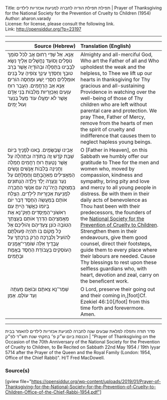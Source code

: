 <html>
<head></head>
<body>
Title: תפילת תפילת הודיה לחברה למניעת אכזריות לילדים | Prayer of Thanksgiving for the National Society for the Prevention of Cruelty to Children (1954)<br />
Author: aharon.varady<br />
License: for license, please consult the following link.<br />
Link: <a href="http://opensiddur.org/?p=23197">http://opensiddur.org/?p=23197</a>
<p />
<hr />

<table style="margin-left: auto;margin-right: auto;" class="draggable">
<thead><tr><th id="x" style="text-align: right;">Source (Hebrew)</th><th style="text-align: left;">Translation (English)</th></tr></thead>
<tbody>
<tr><td style="vertical-align:top;" width="46%">
<div class="liturgy"><span lang="he">
אָנָּא. אֵל שַׁדַּי רַחוּם אָב לַכֹּל 
סוֹמֵךְ נוֹפְלִים וְסוֹעֵד נֶחֱשָׁלִים 
אֵלֶיךָ נִשָׂא לְבָבֵינוּ 
בִּתְפִלָה וּבְהוֹדָיָה 
אֲשֶׁר בְּרַב טוּבְךָ וְחַסְדְּךָ עֵינֶךָ צוֹפִיהָ עַל בָּנִים 
אוּמְלָלִים חַסֵרֵי יֶשַׁע וּמַחְסֶה הוֹרִים׃ 
אָנָּא אַב הָרַחֲמִים. 
הַעֲבֵר רוּחַ עִוְעִים וְאַכְזָרִיוּת 
מְלִבּוֹת בְּנֵי אָדָם 
אֲשֶׁר לֹא יִמְעֲלוּ עוֹד מַעַל בְּנַעַר וְעוּל יָמִים׃
</span></div></td>
 
<td style="vertical-align:top;" width="53%">
<div class="english">
Almighty and all-merciful God, Who art the Father of all 
and Who upholdest the weak and the helpless, 
to Thee we lift up our hearts in thanksgiving 
for Thy gracious and all-sustaining Providence 
in watching over the well-being of those of Thy children 
who are left without parental care and protection. 
We pray Thee, Father of Mercy, 
remove from the hearts of men 
the spirit of cruelty and indifference 
that causes them to neglect hapless young beings.
</div></td></tr>


<tr><td style="vertical-align:top;" width="46%">
<div class="liturgy"><span lang="he">
אָבִינוּ שֶׁבַּשָּׂמָיִם. 
בָּאנוּ לְפָנֶיךָ בְּיוֹם שַׁבַּת קֹדֶשׁ זֶה בְּתּוֹדָה וּבִתְהִלָה 
עַל אֲשֶׁר נָטַעְתָּ רוּחַ רַחֲמִים חֶמְלָה וַחֲנִינָה בְּלִבּוֹת אֲנָשִׁים וְנָשִׂים 
הַמַּאֲצִילִים מֵאַהֲבָתָם וְחֶמְלָתָם 
עַל נַעַר וְנַעֲרָה יֶלֶד וְיַלְדָה הַנְּתוּנִים בִּמְצוּקָה׃ 
הֱיֵה־נָה עִם אַנְשֵׁי הַחֶבְרָה לִמְנִיעַת אַכְזָרִיוּת לִילָדִים. 
הַצְלַח אוֹתָם בְּמַעֲשֵׂה הַחֶסֶד דְּבַר יוֹם בְּיוֹמוֹ 
כַּאֲשֶׁר הָיִיתָ עִם רִאשׁוֹנֵי־הַמְּיַסְּדִים׃ 
חָזֵּק־נָא אֶת מַאֲמַצֵּיהֶם 
הַדְרֵךְ אוֹתָם בַּעֲצָתְךָ הַטּוֹבָה 
כּוֹנֵן צְעָדֵיהֶם 
וְהוֹלִיכֵם אֶל כָּל מָקוֹם בּוֹ תִהְיֶה פְעוּלָתָם לְהוֹעִיל וְלִבְרָכָה׃ 
הָרֵק בִּרְכָתְךָ עַל עֲבָדֶיךָ אֵלֶּה שׁוֹמְרֵי־אֱמֻנִים 
הָעוֹסְקִים בַּעֲבוֹדַת הַחֶסֶד בֶּאֱמֶת וּבְתָמִים׃
</span></div></td>
 
<td style="vertical-align:top;" width="53%">
<div class="english">
O [Father in Heaven], 
on this Sabbath we humbly offer our gratitude to Thee 
for the men and women who, moved by compassion, kindness and sympathy, 
bring pity and love and mercy 
to all young people in distress. 
Be with them in their daily acts of benevolence 
as Thou hast been with their predecessors, 
the founders of the <a href="https://en.wikipedia.org/wiki/National_Society_for_the_Prevention_of_Cruelty_to_Children">National Society for the Prevention of Cruelty to Children</a>. 
Strengthen them in their endeavours, 
give them good counsel, 
direct their footsteps, 
guide them to every place where their labours are needed. 
Cause Thy blessings to rest upon these selfless guardians who, 
with heart, devotion and zeal, carry on the beneficent work.
</div></td></tr>


<tr><td style="vertical-align:top;" width="46%">
<div class="liturgy"><span lang="he">
&nbsp;
שְׁמַר־נָא צֵאתָם וּבוֹאָם 
מֵעַתָּה וְעַד עוֹלָם. 
אָמֵן׃
</span></div></td>
 
<td style="vertical-align:top;" width="53%">
<div class="english">
O Lord, 
preserve their going out and their coming in,[foot]Cf. Ezekiel 46:10[/foot]
from this time forth and forevermore. 
Amen.
</div></td></tr>
</tbody></table>

<hr />

<span class="hebrew">סדר תודה ותפלה למלאת שבעים שנה לחברה למניעת אכזריות לילדים להאמר בבית הכנסת ביום ש״ק פ׳ בחקתי שנת תש״ד לפ״ק</span> | "Prayer of Thanksgiving on the Occasion of the 70th Anniversary of the National Society for the Prevention of Cruelty to Children, to Be Recited on Sabbath 22nd May 1954 / 19th Iyyar 5714 after the Prayer of the Queen and the Royal Family (London: 1954, Office of the Chief Rabbi)". H/T Fred MacDowell.

<h3>Source(s)</h3>

[gview file="https://opensiddur.org/wp-content/uploads/2019/01/Prayer-of-Thanksgiving-for-the-National-Society-for-the-Prevention-of-Cruelty-to-Children-Office-of-the-Chief-Rabbi-1954.pdf"]
</body>
</html>